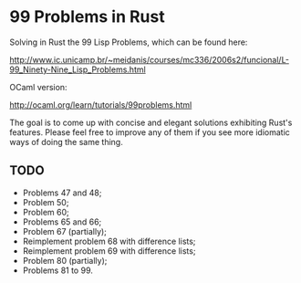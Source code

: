 99 Problems in Rust
===================

Solving in Rust the 99 Lisp Problems, which can be found here:

http://www.ic.unicamp.br/~meidanis/courses/mc336/2006s2/funcional/L-99_Ninety-Nine_Lisp_Problems.html

OCaml version:

http://ocaml.org/learn/tutorials/99problems.html

The goal is to come up with concise and elegant solutions exhibiting Rust's
features.  Please feel free to improve any of them if you see more idiomatic
ways of doing the same thing.

TODO
----

  * Problems 47 and 48;
  * Problem 50;
  * Problem 60;
  * Problems 65 and 66;
  * Problem 67 (partially);
  * Reimplement problem 68 with difference lists;
  * Reimplement problem 69 with difference lists;
  * Problem 80 (partially);
  * Problems 81 to 99.

